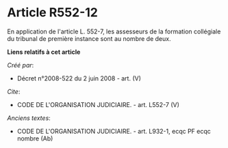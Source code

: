 # Article R552-12

En application de l'article L. 552-7, les assesseurs de la formation collégiale du tribunal de première instance sont au
nombre de deux.

**Liens relatifs à cet article**

_Créé par_:

  - Décret n°2008-522 du 2 juin 2008 - art. (V)

_Cite_:

  - CODE DE L'ORGANISATION JUDICIAIRE. - art. L552-7 (V)

_Anciens textes_:

  - CODE DE L'ORGANISATION JUDICIAIRE. - art. L932-1, ecqc PF ecqc nombre (Ab)
